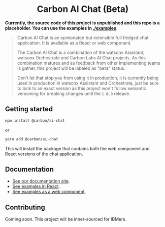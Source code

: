 <h1 align="center">
  Carbon AI Chat (Beta)
</h1>

**Currently, the source code of this project is unpublished and this repo is a placeholder. You can use the examples in [./examples](./examples).**

> Carbon AI Chat is an opinionated but extensible full fledged chat application. It is available as a React or web component.
>
> The Carbon AI Chat is a combination of the watsonx Assistant, watsonx Orchestrate and Carbon Labs AI Chat projects. As this combination matures and as feedback from other implementing teams is gather, this project will be labeled as "beta" status.
>
> Don't let that stop you from using it in production, it is currently being used in production in watsonx Assistant and Orchestrate, just be sure to lock to an exact version as this project won't follow semantic versioning for breaking changes until the `1.0.0` release.

## Getting started

```bash
npm install @carbon/ai-chat
```

or

```bash
yarn add @carbon/ai-chat
```

This will install the package that contains both the web component and React versions of the chat application.

## Documentation

- [See our documentation site](https://web-chat.global.assistant.watson.cloud.ibm.com/carbon-chat.html).
- [See examples in React](https://github.com/carbon-design-system/carbon-ai-chat/tree/main/examples/react).
- [See examples as a web component](https://github.com/carbon-design-system/carbon-ai-chat/tree/main/examples/web-components).

## Contributing

Coming soon. This project will be inner-sourced for IBMers.
